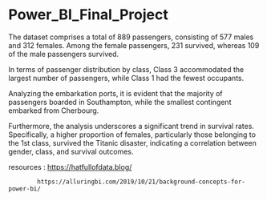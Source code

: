 
# Power_BI_Final_Project
 
The dataset comprises a total of 889 passengers, consisting of 577 males and 312 females. Among the female passengers, 231 survived, whereas 109 of the male passengers survived.

In terms of passenger distribution by class, Class 3 accommodated the largest number of passengers, while Class 1 had the fewest occupants.

Analyzing the embarkation ports, it is evident that the majority of passengers boarded in Southampton, while the smallest contingent embarked from Cherbourg.

Furthermore, the analysis underscores a significant trend in survival rates. Specifically, a higher proportion of females, particularly those belonging to the 1st class, survived the Titanic disaster, indicating a correlation between gender, class, and survival outcomes.


resources : https://hatfullofdata.blog/
     
			https://alluringbi.com/2019/10/21/background-concepts-for-power-bi/
	
			
			